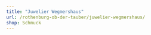 ```yaml
---
title: "Juwelier Wegmershaus"
url: /rothenburg-ob-der-tauber/juwelier-wegmershaus/
shop: Schmuck
---
```

